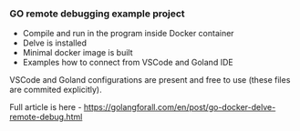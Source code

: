 ### GO remote debugging example project
 - Compile and run in the program inside Docker container
 - Delve is installed
 - Minimal docker image is built
 - Examples how to connect from VSCode and Goland IDE

 VSCode and Goland configurations are present and free to use (these files are commited explicitly).

 Full article is here - https://golangforall.com/en/post/go-docker-delve-remote-debug.html